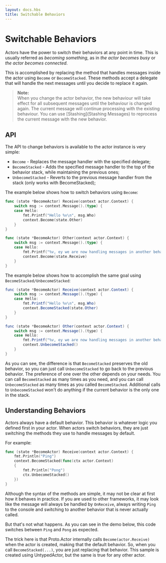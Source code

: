 ```yaml
---
layout: docs.hbs
title: Switchable Behaviors
---
```


# Switchable Behaviors

Actors have the power to switch their behaviors at any point in time. This is usually referred as *becoming something*, as in *the actor becomes busy* or *the actor becomes connected*.

This is accomplished by replacing the method that handles messages inside the actor using `Become` or `BecomeStacked`. These methods accept a delegate that will handle the next messages until you decide to replace it again.

> **Note:**<br /> When you change the actor behavior, the new behaviour will take effect for all subsequent messages until the behaviour is changed again. The current message will continue processing with the existing behaviour. You can use [Stashing](Stashing Messages) to reprocess the current message with the new behavior.

## API

The API to change behaviors is available to the actor instance is very simple:

* `Become` - Replaces the message handler with the specified delegate;
* `BecomeStacked` - Adds the specified message handler to the top of the behavior stack, while maintaining the previous ones;
* `UnbecomeStacked` - Reverts to the previous message handler from the stack (only works with BecomeStacked);

The example below shows how to switch behaviors using `Become`:

```go
func (state *BecomeActor) Receive(context actor.Context) {
    switch msg := context.Message().(type) {
    case Hello:
        fmt.Printf("Hello %v\n", msg.Who)
        context.Become(state.Other)
    }
}

func (state *BecomeActor) Other(context actor.Context) {
    switch msg := context.Message().(type) {
    case Hello:
        fmt.Printf("%v, ey we are now handling messages in another behavior", msg.Who)
        context.Become(state.Receive)
    }
}
```

The example below shows how to accomplish the same goal using `BecomeStacked/UnbecomeStacked`:

```cs
func (state *BecomeActor) Receive(context actor.Context) {
    switch msg := context.Message().(type) {
    case Hello:
        fmt.Printf("Hello %v\n", msg.Who)
        context.BecomeStacked(state.Other)
    }
}

func (state *BecomeActor) Other(context actor.Context) {
    switch msg := context.Message().(type) {
    case Hello:
        fmt.Printf("%v, ey we are now handling messages in another behavior", msg.Who)
        context.UnbecomeStacked()
    }
}
```

As you can see, the difference is that `BecomeStacked` preserves the old behavior, so you can just call `UnbecomeStacked` to go back to the previous behavior. The preference of one over the other depends on your needs. You can call `BecomeStacked` as many times as you need, and you can call `UnbecomeStacked` as many times as you called `BecomeStacked`. Additional calls to `UnbecomeStacked` won't do anything if the current behavior is the only one in the stack.

## Understanding Behaviors

Actors always have a default behavior. This behavior is whatever logic you defined first in your actor. When actors switch behaviors, they are just switching the methods they use to handle messages by default.

For example:

```go
func (state *BecomeActor) Receive(context actor.Context) {
    fmt.Println("Ping")
    context.BecomeStacked(func(ctx actor.Context)
    {
        fmt.Println("Pong")
        ctx.UnbecomeStacked()
    })
}
```

Although the syntax of the methods are simple, it may not be clear at first how it behaves in practice. If you are used to other frameworks, it may look like the message will always be handled by `OnReceive`, always writing `Ping` to the console and switching to another behavior that is never actually called.

But that's not what happens. As you can see in the demo below, this code switches between `Ping` and `Pong` as expected.

The trick here is that Proto.Actor internally calls `Become(actor.Receive)` when the actor is created, making that the default behavior. So, when you call `BecomeStacked(...)`, you are just replacing that behavior. This sample is created using UntypedActor, but the same is true for any other actor.

